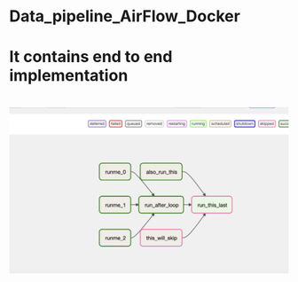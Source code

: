 # Data_pipeline_AirFlow_Docker
# It contains end to end implementation
# ![Alt text](https://github.com/ShazzAbhishek/Data_pipeline_AirFlow_Docker/blob/main/dag-tasks.png "Optional title")


